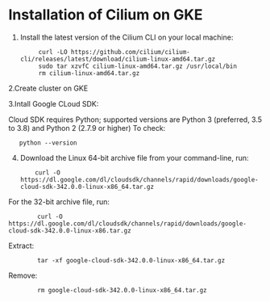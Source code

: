 # Installation of Cilium on GKE
1. Install the latest version of the Cilium CLI on your local machine:
      
            curl -LO https://github.com/cilium/cilium-cli/releases/latest/download/cilium-linux-amd64.tar.gz
            sudo tar xzvfC cilium-linux-amd64.tar.gz /usr/local/bin
            rm cilium-linux-amd64.tar.gz
      
2.Create cluster on GKE

3.Intall Google CLoud SDK:

  Cloud SDK requires Python; supported versions are Python 3 (preferred, 3.5 to 3.8) and Python 2 (2.7.9 or higher)
  To check:
      
       python --version
      
4.  Download the Linux 64-bit archive file from your command-line, run:

       
            curl -O https://dl.google.com/dl/cloudsdk/channels/rapid/downloads/google-cloud-sdk-342.0.0-linux-x86_64.tar.gz
      
For the 32-bit archive file, run:

            curl -O https://dl.google.com/dl/cloudsdk/channels/rapid/downloads/google-cloud-sdk-342.0.0-linux-x86.tar.gz

 Extract:
      
            tar -xf google-cloud-sdk-342.0.0-linux-x86_64.tar.gz
 
 Remove: 
         
            rm google-cloud-sdk-342.0.0-linux-x86_64.tar.gz
      
      
